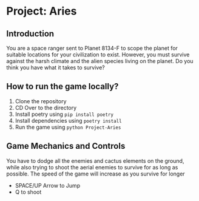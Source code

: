 # Project: Aries

## Introduction

You are a space ranger sent to Planet 8134-F to scope the planet for suitable locations for your civilization to exist. However, you must survive against the harsh climate and the alien species living on the planet. Do you think you have what it takes to survive? 

## How to run the game locally?
1. Clone the repository
2. CD Over to the directory
3. Install poetry using `pip install poetry`
4. Install dependencies using `poetry install`
3. Run the game using `python Project-Aries`

## Game Mechanics and Controls
You have to dodge all the enemies and cactus elements on the ground, while also trying to shoot the aerial enemies to survive for as long as possible. The speed of the game will increase as you survive for longer

- SPACE/UP Arrow to Jump
- Q to shoot
